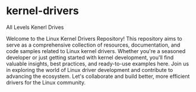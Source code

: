# kernel-drivers
All Levels Kenerl Drives

Welcome to the Linux Kernel Drivers Repository! This repository aims to serve as a comprehensive collection of resources, documentation, and code samples related to Linux kernel drivers. Whether you're a seasoned developer or just getting started with kernel development, you'll find valuable insights, best practices, and ready-to-use examples here. Join us in exploring the world of Linux driver development and contribute to advancing the ecosystem. Let's collaborate and build better, more efficient drivers for the Linux community.
